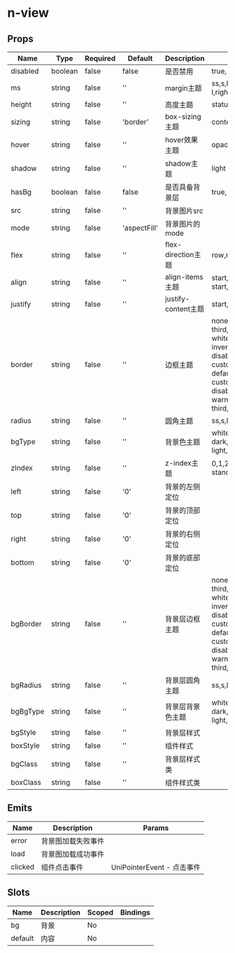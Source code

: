# n-view

## Props
| Name | Type | Required | Default | Description | Choices |
| --- | --- | --- | --- | --- | --- |
| disabled | boolean | false | false | 是否禁用 | true, false | 
| ms | string | false | '' | margin主题 | ss,s,base,l,ll,left-ss,left-s,left-base,left-l,left-ll,top-ss,top-s,top-base,top-l,top-ll,right-ss,right-s,right-base,right-l,right-ll,bottom-ss,bottom-s,bottom-base,bottom-l,bottom-ll,auto | 
| height | string | false | '' | 高度主题 | statusbar,ss,s,base,l,ll,0,auto,1px,100p,100vh,min-100p,min-100vh,any,mp-any | 
| sizing | string | false | 'border' | box-sizing主题 | content,border | 
| hover | string | false | '' | hover效果主题 | opacity,bg,bg-dark,bg-opacity | 
| shadow | string | false | '' | shadow主题 | light | 
| hasBg | boolean | false | false | 是否具备背景层 | true, false | 
| src | string | false | '' | 背景图片src |  | 
| mode | string | false | 'aspectFill' | 背景图片的mode |  | 
| flex | string | false | '' | flex-direction主题 | row,row-reverse,column,column-reverse | 
| align | string | false | '' | align-items主题 | start,center,end,stretch,baseline,self-auto,self-start,self-center,self-end,self-stretch,self-baseline,content-start,content-center,content-end,content-between,content-around,content-stretch | 
| justify | string | false | '' | justify-content主题 | start,center,end,between,around | 
| border | string | false | '' | 边框主题 | none,white,black,default,light,middle,dark,primary,success,warning,error,inverse,custom,link,text,text-second,text-third,text-forth,text-place,text-disabled,left-white,left-black,top-white,top-black,right-white,right-black,bottom-white,bottom-black,left-default,left-light,left-middle,left-dark,left-primary,left-success,left-warning,left-error,left-inverse,left-custom,left-link,left-text,left-text-second,left-text-third,left-text-forth,left-text-place,left-text-disabled,top-default,top-light,top-middle,top-dark,top-primary,top-success,top-warning,top-error,top-inverse,top-custom,top-link,top-text,top-text-second,top-text-third,top-text-forth,top-text-place,top-text-disabled,right-default,right-light,right-middle,right-dark,right-primary,right-success,right-warning,right-error,right-inverse,right-custom,right-link,right-text,right-text-second,right-text-third,right-text-forth,right-text-place,right-text-disabled,bottom-default,bottom-light,bottom-middle,bottom-dark,bottom-primary,bottom-success,bottom-warning,bottom-error,bottom-inverse,bottom-custom,bottom-link,bottom-text,bottom-text-second,bottom-text-third,bottom-text-forth,bottom-text-place,bottom-text-disabled | 
| radius | string | false | '' | 圆角主题 | ss,s,base,l,ll,loading,none | 
| bgType | string | false | '' | 背景色主题 | white,black,transparent,nav,default,primary,success,warning,error,custom,link,light,middle,dark,inverse,page,hover,hover-dark,mask,mask-dark,text,text-second,text-third,text-forth,text-inverse,text-place,text-disabled,border,border-light,border-middle,border-dark,none,gradient | 
| zIndex | string | false | '' | z-index主题 | 0,1,2,3,4,5,6,9,12,19,99,nav,tabbar,position,overlay,loading,toast,notice,999,drawer,drawer-overlay,pop,pop-standout,pop-standout-overlay,toast-overlay | 
| left | string | false | '0' | 背景的左侧定位 |  | 
| top | string | false | '0' | 背景的顶部定位 |  | 
| right | string | false | '0' | 背景的右侧定位 |  | 
| bottom | string | false | '0' | 背景的底部定位 |  | 
| bgBorder | string | false | '' | 背景层边框主题 | none,white,black,default,light,middle,dark,primary,success,warning,error,inverse,custom,link,text,text-second,text-third,text-forth,text-place,text-disabled,left-white,left-black,top-white,top-black,right-white,right-black,bottom-white,bottom-black,left-default,left-light,left-middle,left-dark,left-primary,left-success,left-warning,left-error,left-inverse,left-custom,left-link,left-text,left-text-second,left-text-third,left-text-forth,left-text-place,left-text-disabled,top-default,top-light,top-middle,top-dark,top-primary,top-success,top-warning,top-error,top-inverse,top-custom,top-link,top-text,top-text-second,top-text-third,top-text-forth,top-text-place,top-text-disabled,right-default,right-light,right-middle,right-dark,right-primary,right-success,right-warning,right-error,right-inverse,right-custom,right-link,right-text,right-text-second,right-text-third,right-text-forth,right-text-place,right-text-disabled,bottom-default,bottom-light,bottom-middle,bottom-dark,bottom-primary,bottom-success,bottom-warning,bottom-error,bottom-inverse,bottom-custom,bottom-link,bottom-text,bottom-text-second,bottom-text-third,bottom-text-forth,bottom-text-place,bottom-text-disabled | 
| bgRadius | string | false | '' | 背景层圆角主题 | ss,s,base,l,ll,loading,none | 
| bgBgType | string | false | '' | 背景层背景色主题 | white,black,transparent,nav,default,primary,success,warning,error,custom,link,light,middle,dark,inverse,page,hover,hover-dark,mask,mask-dark,text,text-second,text-third,text-forth,text-inverse,text-place,text-disabled,border,border-light,border-middle,border-dark,none,gradient | 
| bgStyle | string | false | '' | 背景层样式 |  | 
| boxStyle | string | false | '' | 组件样式 |  | 
| bgClass | string | false | '' | 背景层样式类 |  | 
| boxClass | string | false | '' | 组件样式类 |  | 

## Emits
| Name | Description | Params |
| --- | --- | --- | 
| error | 背景图加载失败事件 |  |
| load | 背景图加载成功事件 |  |
| clicked | 组件点击事件 | UniPointerEvent - 点击事件 |

## Slots
| Name | Description | Scoped | Bindings |
| --- | --- | --- | --- |
| bg | 背景 | No |  |
| default | 内容 | No |  |


